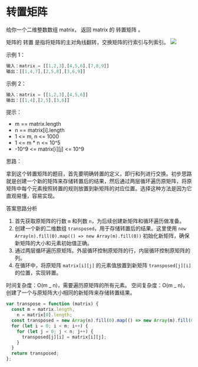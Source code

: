 # 转置矩阵

给你一个二维整数数组 matrix， 返回 matrix 的 转置矩阵 。

矩阵的 转置 是指将矩阵的主对角线翻转，交换矩阵的行索引与列索引。
![](https://assets.leetcode.com/uploads/2021/02/10/hint_transpose.png)

示例 1：

```js
输入：matrix = [[1,2,3],[4,5,6],[7,8,9]]
输出：[[1,4,7],[2,5,8],[3,6,9]]
```

示例 2：

```js
输入：matrix = [[1,2,3],[4,5,6]]
输出：[[1,4],[2,5],[3,6]]
```

提示：

- m == matrix.length
- n == matrix[i].length
- 1 <= m, n <= 1000
- 1 <= m \* n <= 10^5
- -10^9 <= matrix[i][j] <= 10^9

思路：

拿到这个转置矩阵的题目，首先要明确转置的定义，即行和列进行交换。初步思路就是创建一个新的矩阵来存储转置后的结果，然后通过两层循环遍历原矩阵，将原矩阵中每个元素按照转置的规则放置到新矩阵的对应位置。选择这种方法是因为它直观易懂，容易实现。

答案思路分析

1. 首先获取原矩阵的行数 `m` 和列数 `n`，为后续创建新矩阵和循环遍历做准备。
2. 创建一个新的二维数组 `transposed`，用于存储转置后的结果。这里使用 `new Array(n).fill(0).map(() => new Array(m).fill(0))` 初始化新矩阵，确保新矩阵的大小和元素初始值正确。
3. 通过两层循环遍历原矩阵。外层循环控制原矩阵的行，内层循环控制原矩阵的列。
4. 在循环中，将原矩阵 `matrix[i][j]` 的元素值放置到新矩阵 `transposed[j][i]` 的位置，实现转置。

时间复杂度：O(m _ n)，需要遍历原矩阵的所有元素。
空间复杂度：O(m _ n)，创建了一个与原矩阵大小相同的新矩阵来存储转置结果。

```js
var transpose = function (matrix) {
  const m = matrix.length,
    n = matrix[0].length;
  const transposed = new Array(n).fill(0).map(() => new Array(m).fill(0));
  for (let i = 0; i < m; i++) {
    for (let j = 0; j < n; j++) {
      transposed[j][i] = matrix[i][j];
    }
  }
  return transposed;
};
```
